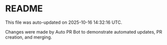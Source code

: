 # README

This file was auto-updated on 2025-10-16 14:32:16 UTC.

Changes were made by Auto PR Bot to demonstrate automated updates, PR creation, and merging.
